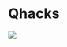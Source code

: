# Qhacks
![](https://media.discordapp.net/attachments/461575285364752386/1068674109808066670/qhack.gif)
